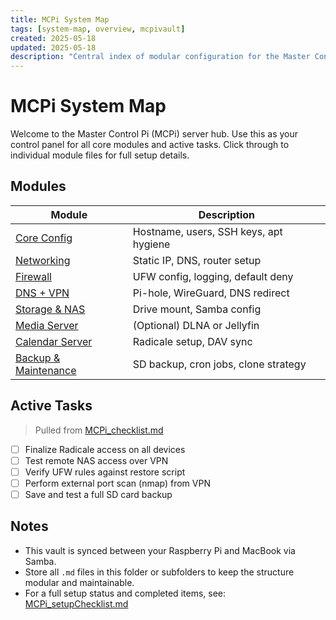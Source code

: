```yaml
---
title: MCPi System Map
tags: [system-map, overview, mcpivault]
created: 2025-05-18
updated: 2025-05-18
description: "Central index of modular configuration for the Master Control Pi (MCPi) a Raspberry Pi home server."
---
```


# MCPi System Map

Welcome to the Master Control Pi (MCPi) server hub. Use this as your control panel for all core modules and active tasks. Click through to individual module files for full setup details.

## Modules
| Module | Description |
|--------|-------------|
| [Core Config](modules/00_core-config.md) | Hostname, users, SSH keys, apt hygiene |
| [Networking](modules/01_networking.md) | Static IP, DNS, router setup |
| [Firewall](modules/02_firewall.md) | UFW config, logging, default deny |
| [DNS + VPN](modules/03_dns-ads-vpn.md) | Pi-hole, WireGuard, DNS redirect |
| [Storage & NAS](modules/04_storage-nas.md) | Drive mount, Samba config |
| [Media Server](modules/05_media-server.md) | (Optional) DLNA or Jellyfin |
| [Calendar Server](modules/06_calendar-server.md) | Radicale setup, DAV sync |
| [Backup & Maintenance](modules/99_backup-and-maintenance.md) | SD backup, cron jobs, clone strategy |

## Active Tasks
> Pulled from [MCPi_checklist.md](MCPi_checklist.md)
- [ ] Finalize Radicale access on all devices
- [ ] Test remote NAS access over VPN
- [ ] Verify UFW rules against restore script
- [ ] Perform external port scan (nmap) from VPN
- [ ] Save and test a full SD card backup

## Notes
- This vault is synced between your Raspberry Pi and MacBook via Samba.
- Store all `.md` files in this folder or subfolders to keep the structure modular and maintainable.
- For a full setup status and completed items, see: [MCPi_setupChecklist.md](MCPi_checklist.md)

